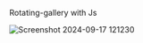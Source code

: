  Rotating-gallery with Js [](https://davit2605.github.io/Rotating-gallery-/)

 ![Screenshot 2024-09-17 121230](https://github.com/user-attachments/assets/7525b271-c24e-40e6-a5d1-c407588cbc8b)
